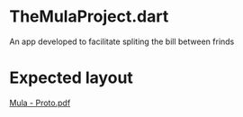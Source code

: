 # TheMulaProject.dart
 An app developed to facilitate spliting the bill between frinds

# Expected layout
[Mula - Proto.pdf](https://github.com/TheYanVictor/TheMulaProject.dart/files/12856343/Mula.-.Proto.pdf)
